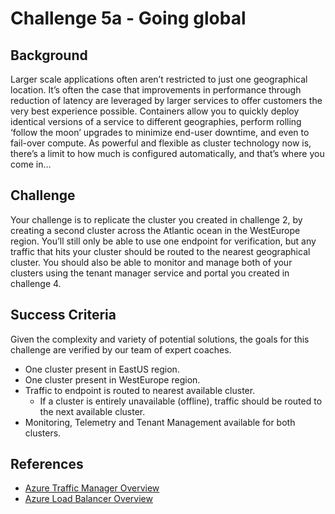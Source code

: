 # Challenge 5a - Going global

## Background
Larger scale applications often aren’t restricted to just one geographical location. It’s often the case that improvements in performance through reduction of latency are leveraged by larger services to offer customers the very best experience possible. Containers allow you to quickly deploy identical versions of a service to different geographies, perform rolling ‘follow the moon’ upgrades to minimize end-user downtime, and even to fail-over compute. As powerful and flexible as cluster technology now is, there’s a limit to how much is configured automatically, and that’s where you come in…

## Challenge
Your challenge is to replicate the cluster you created in challenge 2, by creating a second cluster across the Atlantic ocean in the WestEurope region. You’ll still only be able to use one endpoint for verification, but any traffic that hits your cluster should be routed to the nearest geographical cluster. You should also be able to monitor and manage both of your clusters using the tenant manager service and portal you created in challenge 4.

## Success Criteria
Given the complexity and variety of potential solutions, the goals for this challenge are verified by our team of expert coaches.

- One cluster present in EastUS region.
- One cluster present in WestEurope region.
- Traffic to endpoint is routed to nearest available cluster.
    - If a cluster is entirely unavailable (offline), traffic should be routed to the next available cluster.
- Monitoring, Telemetry and Tenant Management available for both clusters.

## References
- [Azure Traffic Manager Overview](https://docs.microsoft.com/en-us/azure/traffic-manager/traffic-manager-overview)
- [Azure Load Balancer Overview](https://docs.microsoft.com/en-us/azure/load-balancer/load-balancer-overview)